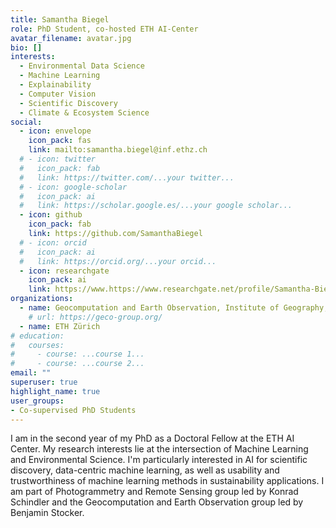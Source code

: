 ```yaml
---
title: Samantha Biegel
role: PhD Student, co-hosted ETH AI-Center
avatar_filename: avatar.jpg
bio: []
interests:
  - Environmental Data Science
  - Machine Learning
  - Explainability
  - Computer Vision
  - Scientific Discovery
  - Climate & Ecosystem Science
social:
  - icon: envelope
    icon_pack: fas
    link: mailto:samantha.biegel@inf.ethz.ch
  # - icon: twitter
  #   icon_pack: fab
  #   link: https://twitter.com/...your twitter...
  # - icon: google-scholar
  #   icon_pack: ai
  #   link: https://scholar.google.es/...your google scholar...
  - icon: github
    icon_pack: fab
    link: https://github.com/SamanthaBiegel
  # - icon: orcid
  #   icon_pack: ai
  #   link: https://orcid.org/...your orcid...
  - icon: researchgate
    icon_pack: ai
    link: https://www.https://www.researchgate.net/profile/Samantha-Biegel
organizations:
  - name: Geocomputation and Earth Observation, Institute of Geography, University of Bern
    # url: https://geco-group.org/
  - name: ETH Zürich
# education:
#   courses:
#     - course: ...course 1...
#     - course: ...course 2...
email: ""
superuser: true
highlight_name: true
user_groups:
- Co-supervised PhD Students
---
```


I am in the second year of my PhD as a Doctoral Fellow at the ETH AI Center. My research interests lie at the intersection of Machine Learning and Environmental Science. I'm particularly interested in AI for scientific discovery, data-centric machine learning, as well as usability and trustworthiness of machine learning methods in sustainability applications. I am part of Photogrammetry and Remote Sensing group led by Konrad Schindler and the Geocomputation and Earth Observation group led by Benjamin Stocker.


<!-- {{< icon name="download" pack="fas" >}} Download my {{< staticref "files/cv.pdf" "newtab" >}}CV{{< /staticref >}}. -->
